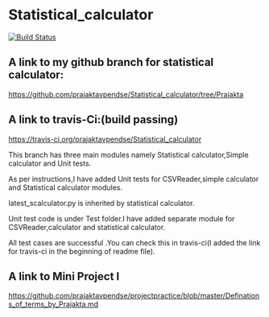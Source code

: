 # Statistical_calculator
[![Build Status](https://travis-ci.org/prajaktavpendse/Statistical_calculator.svg?branch=Prajakta)](https://travis-ci.org/prajaktavpendse/Statistical_calculator)

## A link to my github branch for statistical calculator:

https://github.com/prajaktavpendse/Statistical_calculator/tree/Prajakta

## A link to travis-Ci:(build passing)

https://travis-ci.org/prajaktavpendse/Statistical_calculator

This branch has three main modules namely Statistical calculator,Simple calculator and Unit tests.

As per instructions,I have added Unit tests for CSVReader,simple calculator and Statistical calculator modules.

latest_scalculator.py is inherited by statistical calculator.

Unit test code is under Test folder.I have added separate module for CSVReader,calculator and statistical calculator.

All test cases are successful .You can check this in travis-ci(I added the link for travis-ci in the beginning of readme file).

## A link to Mini Project I
https://github.com/prajaktavpendse/projectpractice/blob/master/Definations_of_terms_by_Prajakta.md
